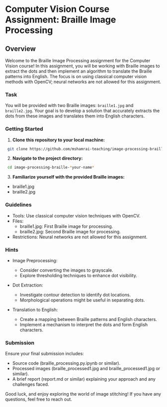 # Computer Vision Course Assignment: Braille Image Processing

## Overview

Welcome to the Braille Image Processing assignment for the Computer Vision course! In this assignment, you will be working with Braille images to extract the dots and then implement an algorithm to translate the Braille patterns into English. The focus is on using classical computer vision methods with OpenCV; neural networks are not allowed for this assignment.

### Task

You will be provided with two Braille images: `braille1.jpg` and `braille2.jpg`. Your goal is to develop a solution that accurately extracts the dots from these images and translates them into English characters.

### Getting Started

1. **Clone this repository to your local machine:**

  ```bash
   git clone https://github.com/mshamrai-teaching/image-processing-braille-*your-name*
  ```

2. **Navigate to the project directory:**
  ```bash
   cd image-processing-braille-*your-name*
  ```

3. **Familiarize yourself with the provided Braille images:**
* braille1.jpg
* braille2.jpg

### Guidelines
* Tools: Use classical computer vision techniques with OpenCV.
* Files:
  * braille1.jpg: First Braille image for processing.
  * braille2.jpg: Second Braille image for processing.
* Restrictions: Neural networks are not allowed for this assignment.

### Hints

* Image Preprocessing:
  * Consider converting the images to grayscale.
  * Explore thresholding techniques to enhance dot visibility.

* Dot Extraction:
  * Investigate contour detection to identify dot locations.
  * Morphological operations might be useful in separating dots.

* Translation to English:
  * Create a mapping between Braille patterns and English characters.
  * Implement a mechanism to interpret the dots and form English characters.


### Submission
Ensure your final submission includes:

* Source code (braille_processing.py\.ipynb or similar).
* Processed images (braille_processed1.jpg and braille_processed1.jpg or similar).
* A brief report (report.md or similar) explaining your approach and any challenges faced.


Good luck, and enjoy exploring the world of image stitching! If you have any questions, feel free to reach out.
